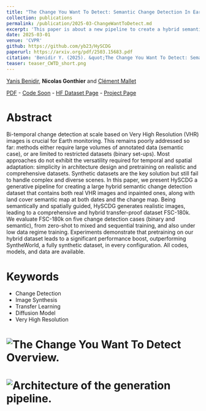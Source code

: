 ```yaml
---
title: "The Change You Want To Detect: Semantic Change Detection In Earth Observation With Hybrid Data Generation"
collection: publications
permalink: /publication/2025-03-ChangeWantToDetect.md
excerpt: 'This paper is about a new pipeline to create a hybrid semantic change detection dataset for pretraining models. We provide a comprehensive evaluation of transfer learning on 5 differents datasets and 4 scenarios.'
date: 2025-03-01
venue: 'CVPR'
github: https://github.com/yb23/HySCDG
paperurl: https://arxiv.org/pdf/2503.15683.pdf
citation: 'Benidir Y. (2025). &quot;The Change You Want To Detect: Semantic Change Detection In Earth Observation With Hybrid Data Generation&quot; <i>CVPR</i>.'
teaser: teaser_CWTD_short.png
---
```


[Yanis Benidir](https://yb23.github.io/), **Nicolas Gonthier** and [Clément Mallet](https://www.umr-lastig.fr/clement-mallet/)

[PDF](https://arxiv.org/abs/2503.15683) - [Code Soon]() - [HF Dataset Page](https://huggingface.co/datasets/Yanis236/fsc-180k) - [Project Page]([https://gastruc.github.io/anysat](https://yb23.github.io/projects/cywd/))

Abstract
======

Bi-temporal change detection at scale based on Very High Resolution (VHR) images is crucial for Earth monitoring. This remains poorly addressed so far: methods either require large volumes of annotated data (semantic case), or are limited to restricted datasets (binary set-ups). Most approaches do not exhibit the versatility required for temporal and spatial adaptation: simplicity in architecture design and pretraining on realistic and comprehensive datasets. Synthetic datasets are the key solution but still fail to handle complex and diverse scenes. In this paper, we present HySCDG a generative pipeline for creating a large hybrid semantic change detection dataset that contains both real VHR images and inpainted ones, along with land cover semantic map at both dates and the change map. Being semantically and spatially guided, HySCDG generates realistic images, leading to a comprehensive and hybrid transfer-proof dataset FSC-180k. We evaluate FSC-180k on five change detection cases (binary and semantic), from zero-shot to mixed and sequential training, and also under low data regime training. Experiments demonstrate that pretraining on our hybrid dataset leads to a significant performance boost, outperforming SyntheWorld, a fully synthetic dataset, in every configuration. All codes, models, and data are available.

Keywords
======
* Change Detection
* Image Synthesis
* Transfer Learning
* Diffusion Model
* Very High Resolution

# ![The Change You Want To Detect Overview.](https://ngonthier.github.io/images/teaser_CWTD.png)

# ![Architecture of the generation pipeline.](https://ngonthier.github.io/images/pipeline_CWTD.png)
